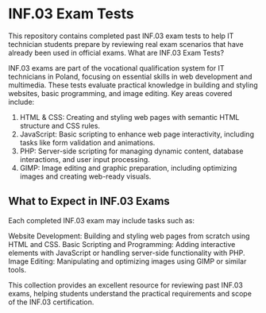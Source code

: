 # INF.03 Exam Tests

This repository contains completed past INF.03 exam tests to help IT technician students prepare by reviewing real exam scenarios that have already been used in official exams.
What are INF.03 Exam Tests?

INF.03 exams are part of the vocational qualification system for IT technicians in Poland, focusing on essential skills in web development and multimedia. These tests evaluate practical knowledge in building and styling websites, basic programming, and image editing. Key areas covered include:

   1. HTML & CSS: Creating and styling web pages with semantic HTML structure and CSS rules.
   2. JavaScript: Basic scripting to enhance web page interactivity, including tasks like form validation and animations.
   3. PHP: Server-side scripting for managing dynamic content, database interactions, and user input processing.
   4. GIMP: Image editing and graphic preparation, including optimizing images and creating web-ready visuals.

## What to Expect in INF.03 Exams

Each completed INF.03 exam may include tasks such as:

  Website Development: Building and styling web pages from scratch using HTML and CSS.
  Basic Scripting and Programming: Adding interactive elements with JavaScript or handling server-side functionality with PHP.
  Image Editing: Manipulating and optimizing images using GIMP or similar tools.

This collection provides an excellent resource for reviewing past INF.03 exams, helping students understand the practical requirements and scope of the INF.03 certification.
